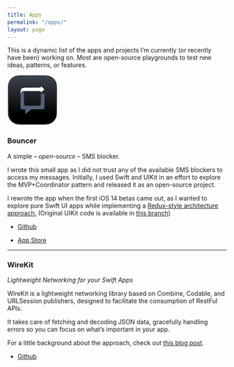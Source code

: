 ```yaml
---
title: Apps
permalink: "/apps/"
layout: page
---
```


This is a dynamic list of the apps and projects I’m currently (or recently have been) working on. Most are open-source playgrounds to test new ideas, patterns, or features.

![bouncer.png](/images/bouncer.png)

### **Bouncer**

A simple – *open-source* – SMS blocker.

I wrote this small app as I did not trust any of the available SMS blockers to access my messages. Initially, I used Swift and UIKit in an effort to explore the MVP\+Coordinator pattern and released it as an open-source project.

I rewrote the app when the first iOS 14 betas came out, as I wanted to explore pure Swift UI apps while implementing a [Redux-style architecture approach.](https://danielbernal.co/redux-like-architecture-with-swiftui-basics/) (Original UIKit code is available in [this branch](https://github.com/afterxleep/Bouncer/tree/uikit))

* [Github](https://github.com/afterxleep/Bouncer)

* [App Store](https://apps.apple.com/co/app/bouncer-sms-block-list/id1457476313?l=en)

---

### **WireKit**

*Lightweight Networking for your Swift Apps*

WireKit is a lightweight networking library based on Combine, Codable, and URLSession publishers, designed to facilitate the consumption of RestFul APIs.

It takes care of fetching and decoding JSON data, gracefully handling errors so you can focus on what’s important in your app.

For a little background about the approach, check out [this blog post](https://danielbernal.co/writing-a-networking-library-with-combine-codable-and-swift-5/).

* [Github](https://github.com/afterxleep/WireKit)